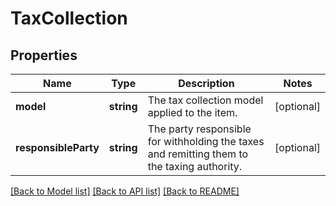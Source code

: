 # TaxCollection

## Properties
Name | Type | Description | Notes
------------ | ------------- | ------------- | -------------
**model** | **string** | The tax collection model applied to the item. | [optional] 
**responsibleParty** | **string** | The party responsible for withholding the taxes and remitting them to the taxing authority. | [optional] 

[[Back to Model list]](../README.md#documentation-for-models) [[Back to API list]](../README.md#documentation-for-api-endpoints) [[Back to README]](../README.md)


